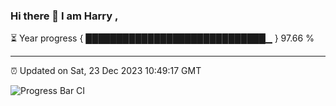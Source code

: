 ### Hi there 👋 I am Harry , 

⏳ Year progress { █████████████████████████████▁ } 97.66 %

---

⏰ Updated on Sat, 23 Dec 2023 10:49:17 GMT

![Progress Bar CI](https://github.com/duykhang68/duykhang68/workflows/Progress%20Bar%20CI/badge.svg)
